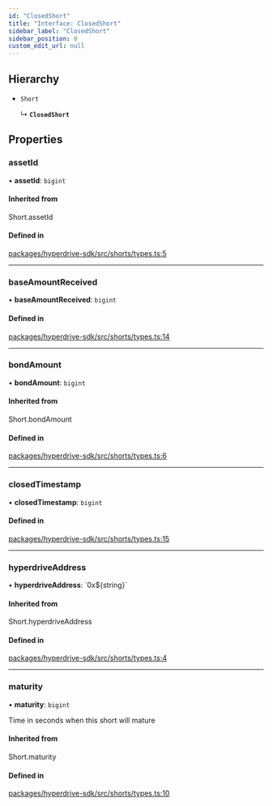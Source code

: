 ```yaml
---
id: "ClosedShort"
title: "Interface: ClosedShort"
sidebar_label: "ClosedShort"
sidebar_position: 0
custom_edit_url: null
---
```


## Hierarchy

- `Short`

  ↳ **`ClosedShort`**

## Properties

### assetId

• **assetId**: `bigint`

#### Inherited from

Short.assetId

#### Defined in

[packages/hyperdrive-sdk/src/shorts/types.ts:5](https://github.com/delvtech/hyperdrive-monorepo/blob/e9b3f15/packages/hyperdrive-sdk/src/shorts/types.ts#L5)

___

### baseAmountReceived

• **baseAmountReceived**: `bigint`

#### Defined in

[packages/hyperdrive-sdk/src/shorts/types.ts:14](https://github.com/delvtech/hyperdrive-monorepo/blob/e9b3f15/packages/hyperdrive-sdk/src/shorts/types.ts#L14)

___

### bondAmount

• **bondAmount**: `bigint`

#### Inherited from

Short.bondAmount

#### Defined in

[packages/hyperdrive-sdk/src/shorts/types.ts:6](https://github.com/delvtech/hyperdrive-monorepo/blob/e9b3f15/packages/hyperdrive-sdk/src/shorts/types.ts#L6)

___

### closedTimestamp

• **closedTimestamp**: `bigint`

#### Defined in

[packages/hyperdrive-sdk/src/shorts/types.ts:15](https://github.com/delvtech/hyperdrive-monorepo/blob/e9b3f15/packages/hyperdrive-sdk/src/shorts/types.ts#L15)

___

### hyperdriveAddress

• **hyperdriveAddress**: \`0x${string}\`

#### Inherited from

Short.hyperdriveAddress

#### Defined in

[packages/hyperdrive-sdk/src/shorts/types.ts:4](https://github.com/delvtech/hyperdrive-monorepo/blob/e9b3f15/packages/hyperdrive-sdk/src/shorts/types.ts#L4)

___

### maturity

• **maturity**: `bigint`

Time in seconds when this short will mature

#### Inherited from

Short.maturity

#### Defined in

[packages/hyperdrive-sdk/src/shorts/types.ts:10](https://github.com/delvtech/hyperdrive-monorepo/blob/e9b3f15/packages/hyperdrive-sdk/src/shorts/types.ts#L10)
